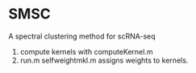 # SMSC
A spectral clustering method for scRNA-seq
1. compute kernels with computeKernel.m
2. run.m
selfweightmkl.m assigns weights to kernels.
